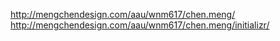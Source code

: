 http://mengchendesign.com/aau/wnm617/chen.meng/ <br>
http://mengchendesign.com/aau/wnm617/chen.meng/initializr/
